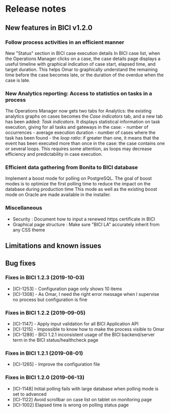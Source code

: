 # Release notes

## New features in BICI v1.2.0 
### Follow process activities in an efficient manner
New "Status" section in BICI case execution details
In BICI case list, when the Operations Manager clicks on a case, the case details page displays a useful timeline with graphical indication of case start, elapsed time, and target duration.
This helps Omar to graphically understand the remaining time before the case becomes late, or the duration of the overdue when the case is late.

### New Analytics reporting: Access to statistics on tasks in a process
The Operations Manager now gets two tabs for Analytics: the existing analytics graphs on cases becomes the _Case indicators_ tab, and a new tab has been added: _Task indicators_. It displays statistical information on task execution, giving for all tasks and gateways in the case: 
    - number of occurrences
    - average execution duration
    - number of cases where the task has been found
    - the _loop ratio_: if greater than one, it means that the event has been executed more than once in the case: the case contains one or several loops. This requires some attention, as loops may decrease efficiency and predictability in case execution.
    
### Efficient data gathering from Bonita to BICI database
Implement a boost mode for polling on PostgreSQL. The goal of boost modes is to optimize the first polling time to reduce the impact on the database during production time
This mode as well as the existing boost mode on Oracle are made available in the installer.

### Miscellaneous
- Security : Document how to input a renewed https certificate in BICI
- Graphical page structure : Make sure "BICI LA" accurately inherit from any CSS theme

## Limitations and known issues
## Bug fixes

### Fixes in BICI 1.2.3 (2019-10-03)
* [ICI-1253] - Configuration page only shows 10 items
* [ICI-1308] - As Omar, I need the right error message when I supervise no process but configuration is fine

### Fixes in BICI 1.2.2 (2019-09-05)
* [ICI-1147] - Apply input validation for all BICI Application API
* [ICI-1215] - Impossible to know how to make the process visible to Omar
* [ICI-1289] - BICI 1.2.1 inconsistent usage of the BICI backend/server term in the BICI status/healthcheck page

### Fixes in BICI 1.2.1 (2019-08-01)
* [ICI-1265] - Improve the configuration file

### Fixes in BICI 1.2.0 (2019-06-13)
* [ICI-1148] Initial polling fails with large database when polling mode is set to advanced
* [ICI-1122] Avoid scrollbar on case list on tablet on monitoring page
* [ICI-1002] Elapsed time is wrong on polling status page
